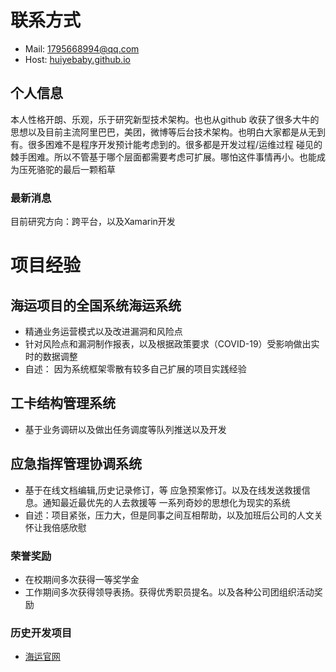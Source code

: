 
# 联系方式

- Mail:    [1795668994@qq.com](mailto:1795668994@qq.com)
- Host:   [huiyebaby.github.io](http://huiyebaby.github.io) 

## 个人信息

本人性格开朗、乐观，乐于研究新型技术架构。也也从github 收获了很多大牛的思想以及目前主流阿里巴巴，美团，微博等后台技术架构。也明白大家都是从无到有。很多困难不是程序开发预计能考虑到的。很多都是开发过程/运维过程 碰见的棘手困难。所以不管基于哪个层面都需要考虑可扩展。哪怕这件事情再小。也能成为压死骆驼的最后一颗稻草

### 最新消息

目前研究方向：跨平台，以及Xamarin开发

# 项目经验
## 海运项目的全国系统海运系统
-	精通业务运营模式以及改进漏洞和风险点
-	针对风险点和漏洞制作报表，以及根据政策要求（COVID-19）受影响做出实时的数据调整
-	自述： 因为系统框架零散有较多自己扩展的项目实践经验


## 工卡结构管理系统
-	基于业务调研以及做出任务调度等队列推送以及开发


## 应急指挥管理协调系统
-	基于在线文档编辑,历史记录修订，等 应急预案修订。以及在线发送救援信息。通知最近最优先的人去救援等  一系列奇妙的思想化为现实的系统
-	自述：项目紧张，压力大，但是同事之间互相帮助，以及加班后公司的人文关怀让我倍感欣慰

### 荣誉奖励

- 在校期间多次获得一等奖学金
- 工作期间多次获得领导表扬。获得优秀职员提名。以及各种公司团组织活动奖励

### 历史开发项目
- [海运官网](http://www.zhonggushipping.com)  

